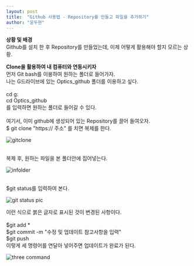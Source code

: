 ```yaml
---
layout: post
title:  "Github 사용법 - Repository를 만들고 파일을 추가하기"
author: "윤두현"
---
```


**상황 및 배경**<br/>
Github를 설치 한 후 Repository를 만들었는데, 이제 어떻게 활용해야 할지 모르는 상황. 

**Clone을 활용하여 내 컴퓨터와 연동시키자**<br/>
먼저 Git bash를 이용하여 원하는 폴더로 들어가자.<br/>
나는 G드라이브에 있는 Optics_github 폴더를 이용하고 싶다.<br/>
<br/>
cd g:<br/>
cd Optics_github<br/>
를 입력하면 원하는 폴더로 들어갈 수 있다. <br/>
<br/>
여기서, 이미 github에 생성되어 있는 Repository를 끌어 들여오자.<br/>
$ git clone "https:// 주소"   를 치면 복제를 한다.<br/>

![gitclone](https://github.com/ydh2500/ydh2500.github.io/blob/master/_posts/img/1.JPG)

<br/>
복제 후, 원하는 파일을 본 폴더안에 집어넣는다. <br/>

![infolder](https://github.com/ydh2500/ydh2500.github.io/blob/master/_posts/img/2.JPG)

<br/>
$git status를 입력하여 본다.<br/>

![git status pic](https://github.com/ydh2500/ydh2500.github.io/blob/master/_posts/img/3.JPG)<br/>

이런 식으로 붉은 글자로 표시된 것이 변경된 사항이다. <br/>
<br/>
$git add *<br/>
$git commit -m "수정 및 업데이트 참고사항을 입력"<br/>
$git push<br/>
이렇게 세 명령어를 연달아 넣어주면 업데이트가 완료가 된다. <br/>

![three command](https://github.com/ydh2500/ydh2500.github.io/blob/master/_posts/img/4.JPG)

